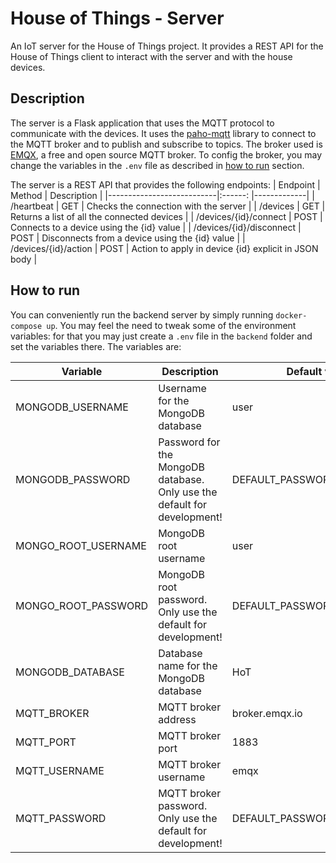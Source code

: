 # House of Things - Server

An IoT server for the House of Things project. It provides a REST API for the House of Things client to interact with the server and with the house devices.

## Description

The server is a Flask application that uses the MQTT protocol to communicate with the devices. It uses the [paho-mqtt](https://pypi.org/project/paho-mqtt/) library to connect to the MQTT broker and to publish and subscribe to topics. The broker used is [EMQX](https://www.emqx.io/), a free and open source MQTT broker. To config the broker, you may change the variables in the `.env` file as described in [how to run](#how-to-run) section.

The server is a REST API that provides the following endpoints:
| Endpoint                  | Method  | Description |
|---------------------------|:------: |-------------|
| /heartbeat                | GET     | Checks the connection with the server |
| /devices                  | GET     | Returns a list of all the connected devices |
| /devices/{id}/connect     | POST    | Connects to a device using the {id} value |
| /devices/{id}/disconnect  | POST    | Disconnects from a device using the {id} value |
| /devices/{id}/action      | POST    | Action to apply in device {id} explicit in JSON body |

## How to run

You can conveniently run the backend server by simply running `docker-compose up`. You may feel the need to tweak some of the environment variables: for that you may just create a `.env` file in the `backend` folder and set the variables there. The variables are:

| Variable | Description | Default value |
|----------|-------------|---------------|
| MONGODB_USERNAME | Username for the MongoDB database | user |
| MONGODB_PASSWORD | Password for the MongoDB database. Only use the default for development! | DEFAULT_PASSWORD_DO_NOT_USE |
| MONGO_ROOT_USERNAME | MongoDB root username | user |
| MONGO_ROOT_PASSWORD | MongoDB root password. Only use the default for development! | DEFAULT_PASSWORD_DO_NOT_USE |
| MONGODB_DATABASE | Database name for the MongoDB database | HoT |
| MQTT_BROKER | MQTT broker address | broker.emqx.io |
| MQTT_PORT | MQTT broker port | 1883 |
| MQTT_USERNAME | MQTT broker username | emqx |
| MQTT_PASSWORD | MQTT broker password. Only use the default for development! | DEFAULT_PASSWORD_DO_NOT_USE |
